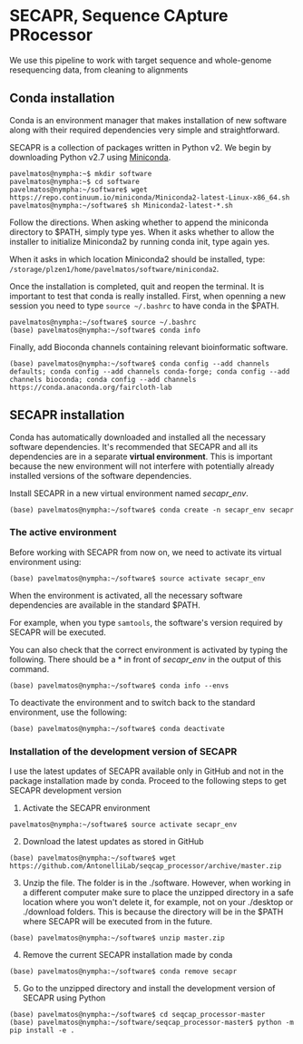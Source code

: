 # SECAPR, Sequence CApture PRocessor
We use this pipeline to work with target sequence and whole-genome resequencing data, from cleaning to alignments

## Conda installation
Conda is an environment manager that makes installation of new software along with their required dependencies very simple and straightforward.

SECAPR is a collection of packages written in Python v2. We begin by downloading Python v2.7 using [Miniconda](https://docs.conda.io/en/latest/miniconda.html).

```console
pavelmatos@nympha:~$ mkdir software
pavelmatos@nympha:~$ cd software
pavelmatos@nympha:~/software$ wget https://repo.continuum.io/miniconda/Miniconda2-latest-Linux-x86_64.sh
pavelmatos@nympha:~/software$ sh Miniconda2-latest-*.sh
```

Follow the directions. When asking whether to append the miniconda directory to $PATH, simply type yes. When it asks whether to allow the installer to initialize Miniconda2 by running conda init, type again yes.

When it asks in which location Miniconda2 should be installed, type: `/storage/plzen1/home/pavelmatos/software/miniconda2`.

Once the installation is completed, quit and reopen the terminal. It is important to test that conda is really installed. First, when openning a new session you need to type `source ~/.bashrc` to have conda in the $PATH.

```console
pavelmatos@nympha:~/software$ source ~/.bashrc
(base) pavelmatos@nympha:~/software$ conda info
```

Finally, add Bioconda channels containing relevant bioinformatic software.

```console
(base) pavelmatos@nympha:~/software$ conda config --add channels defaults; conda config --add channels conda-forge; conda config --add channels bioconda; conda config --add channels https://conda.anaconda.org/faircloth-lab
```

## SECAPR installation
Conda has automatically downloaded and installed all the necessary software dependencies. It's recommended that SECAPR and all its dependencies are in a separate **virtual environment**. This is important because the new environment will not interfere with potentially already installed versions of the software dependencies.

Install SECAPR in a new virtual environment named _secapr_env_.

```console
(base) pavelmatos@nympha:~/software$ conda create -n secapr_env secapr
```

### The active environment
Before working with SECAPR from now on, we need to activate its virtual environment using:

```console
(base) pavelmatos@nympha:~/software$ source activate secapr_env
```

When the environment is activated, all the necessary software dependencies are available in the standard $PATH.

For example, when you type `samtools`, the software's version required by SECAPR will be executed.

You can also check that the correct environment is activated by typing the following. There should be a * in front of _secapr_env_ in the output of this command.

```console
(base) pavelmatos@nympha:~/software$ conda info --envs
```

To deactivate the environment and to switch back to the standard environment, use the following:

```console
(base) pavelmatos@nympha:~/software$ conda deactivate
```

### Installation of the development version of SECAPR
I use the latest updates of SECAPR available only in GitHub and not in the package installation made by conda. Proceed to the following steps to get SECAPR development version

1. Activate the SECAPR environment

```console
pavelmatos@nympha:~/software$ source activate secapr_env
```
2. Download the latest updates as stored in GitHub

```console
(base) pavelmatos@nympha:~/software$ wget https://github.com/AntonelliLab/seqcap_processor/archive/master.zip
```

3. Unzip the file. The folder is in the ./software. However, when working in a different computer make sure to place the unzipped directory in a safe location where you won't delete it, for example, not on your ./desktop or ./download folders. This is because the directory will be in the $PATH where SECAPR will be executed from in the future.

```console
(base) pavelmatos@nympha:~/software$ unzip master.zip
```

4. Remove the current SECAPR installation made by conda

```console
(base) pavelmatos@nympha:~/software$ conda remove secapr
```

5. Go to the unzipped directory and install the development version of SECAPR using Python

```console
(base) pavelmatos@nympha:~/software$ cd seqcap_processor-master
(base) pavelmatos@nympha:~/software/seqcap_processor-master$ python -m pip install -e .
```
